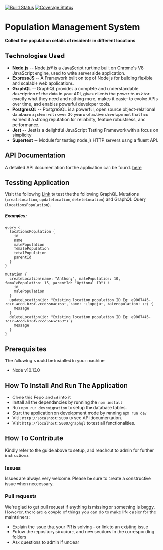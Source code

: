 [![Build Status](https://travis-ci.org/Hector101/population-management-system.svg?branch=master)](https://travis-ci.org/Hector101/population-management-system) [![Coverage Status](https://coveralls.io/repos/github/Hector101/population-management-system/badge.svg?branch=master)](https://coveralls.io/github/Hector101/population-management-system?branch=master)


# Population Management System

**Collect the population details of residents in different locations**

## Technologies Used
- **Node.js** -- Node.js® is a JavaScript runtime built on Chrome's V8 JavaScript engine, used to write server side application.
- **ExpressJS** -- A Framework built on top of Node.js for building flexible and scalable web applications.
- **GraphQL** -- GraphQL provides a complete and understandable description of the data in your API, gives clients the power to ask for exactly what they need and nothing more, makes it easier to evolve APIs over time, and enables powerful developer tools.
- **PostgresQL** -- PostgreSQL is a powerful, open source object-relational database system with over 30 years of active development that has earned it a strong reputation for reliability, feature robustness, and performance.
- **Jest** -- Jest is a delightful JavaScript Testing Framework with a focus on simplicity
- **Supertest** -- Module for testing node.js HTTP servers using a fluent API.

## API Documentation
A detailed API documentation for the application can be found. [here](https://pms-lms.herokuapp.com)


## Tessting Application
Visit the following [Link](https://pms-lms.herokuapp.com/graphql) to test the the following GraphQL Mutations (`createLocation`, `updateLocation`, `deleteLocation`) and GraphQL Query (`locationsPopulation`).

##### Examples:
```
query {
  locationsPopulation {
    id
    name
    malePopulation
    femalePopulation
    totalPopulation
    parentId
  }
}
```

```
mutation {
  createLocation(name: "Anthony", malePopulation: 10, femalePopulation: 15, parentId: "Optional ID") {
    id
    malePopulation
  }
  updateLocation(id: "Existing location population ID Eg: e9067445-7c1c-4ccd-b36f-2ccd556ac163", name: "Ilupeju", malePopulation: 10) {
    message
  }
  deleteLocation(id: "Existing location population ID Eg: e9067445-7c1c-4ccd-b36f-2ccd556ac163") {
    message
  }
}
```




## Prerequisites
The following should be installed in your machine
- Node v10.13.0

## How To Install And Run The Application

* Clone this Repo and `cd` into it
* Install all the dependancies by running the `npm install`
* Run `npm run dev:migration` to setup the database tables.
* Start the application on development mode by running `npm run dev`
* Visit `http://localhost:5000` to see API documentation.
* Visit `http://localhost:5000/graphql` to test all functionalities.


## How To Contribute
Kindly refer to the guide above to setup, and reachout to admin for further instructions

### Issues
Issues are always very welcome. Please be sure to create a constructive issue when neccessary.

### Pull requests
We're glad to get pull request if anything is missing or something is buggy. However, there are a couple of things you can do to make life easier for the maintainers:

- Explain the issue that your PR is solving - or link to an existing issue
- Follow the repository structure, and new sections in the corresponding folders
- Ask questions to admin if unclear
